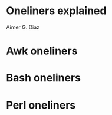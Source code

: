 Oneliners explained
================
Aimer G. Diaz

# Awk oneliners

# Bash oneliners

# Perl oneliners
